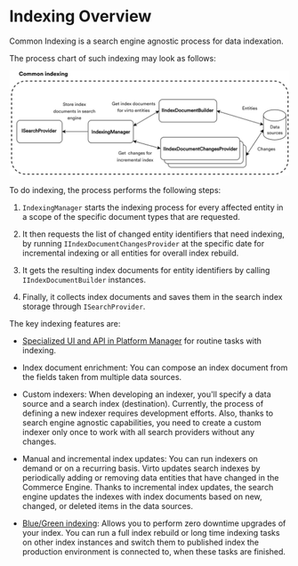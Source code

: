 # Indexing Overview

Common Indexing is a search engine agnostic process for data indexation.

The process chart of such indexing may look as follows:

![Common indexing process structure](media/01-common-indexing-process-chart.png)

To do indexing, the process performs the following steps:

1. `IndexingManager` starts the indexing process for every affected entity in a scope of the specific document types that are requested.

2. It then requests the list of changed entity identifiers that need indexing, by running `IIndexDocumentChangesProvider` at the specific date for incremental indexing or all entities for overall index rebuild. 

3. It gets the resulting index documents for entity identifiers by calling `IIndexDocumentBuilder` instances.

4. Finally, it collects index documents and saves them in the search index storage through `ISearchProvider`.

The key indexing features are:

+ [Specialized UI and API in Platform Manager](indexing-in-platform-manager.md) for routine tasks with indexing.

+ Index document enrichment: You can compose an index document from the fields taken from multiple data sources.<!---(TODO: Link how to create a new indexer# Enrichment )-->

+ Custom  indexers: When developing an indexer, you'll specify a data source and a search index (destination). Currently, the process of defining a new indexer requires development efforts<!---(TODO: Link how to create a new indexer)-->. Also, thanks to search engine agnostic capabilities, you need to create a custom indexer only once to work with all search providers without any changes.

+ Manual and incremental index updates: You can run indexers on demand or on a recurring basis. Virto updates search indexes by periodically adding or removing data entities that have changed in the Commerce Engine. Thanks to incremental index updates, the search engine updates the indexes with index documents  based on new, changed, or deleted items in the data sources.<!---TODO: Link Incremental index updates-->

+ [Blue/Green indexing](blue-green-indexing.md): Allows you to perform zero downtime upgrades of your index. You can run a full index rebuild or long time indexing tasks on other index instances and switch them to published index the production environment is connected to, when these tasks are finished.